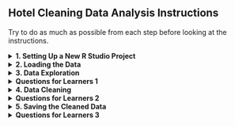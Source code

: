 ## Hotel Cleaning Data Analysis Instructions
Try to do as much as possible from each step before looking at the instructions.

<details>
<summary><b> 1. Setting Up a New R Studio Project</b></summary>
   
   1. **Navigate to Posit.cloud** in your web browser. <br>
   2. **Open a new R Studio project** in Posit Cloud.
      
</details>

<details>
<summary><b> 2. Loading the Data</b></summary>
   
   1. **Upload the Dataset:**
   - In Posit Cloud, go to the "Files" pane and click on "Upload."  <br>
   - Upload the `hotel_bookings.csv` file.

   2. **Load the Dataset:**
   - Use the `read.csv` function to load the hotel bookings dataset. <br>
   ```r
   hotel_data <- read.csv("hotel_bookings.csv")
   ```
</details>

<details>
<summary><b>  3. Data Exploration </b></summary>

   1. **View the Data:** Use the `View` function to open the dataset in a spreadsheet-like view. <br>
   ```r
   View(hotel_data)
   ```

   2. **Summary Statistics:** Get a summary of the dataset to understand the basic statistics.
   ```r
   summary(hotel_data)
   ```

   3. **Structure of Data:** Check the structure to understand the data types and dimensions.
   ```r
   str(hotel_data)
   ```

   4. **Data Types in R:**
   - **Numeric:** Represents numbers.  <br>
   - **Integer:** Represents integer values (whole numbers).  <br>
   - **Character:** Represents text or string data.  <br>
   - **Factor:** Represents categorical data and can have levels.  <br>
   - **Logical:** Represents TRUE or FALSE values.  <br>
   - **Date/Time:** Represents date and time values.  <br>
   
</details>

<details>
<summary><b>  Questions for Learners 1 </b></summary>

   - How many rows and columns are in the dataset?  
   - What are the first few entries in the `hotel` column? 
   - What is the average lead time for bookings? 
   - What is the data type of the `arrival_date_year` column?

</details>

<details>
<summary><b>  4. Data Cleaning </b></summary>

   1. **Load `dplyr` Library:** Install and load the `dplyr` library for data manipulation.
   ```r
   install.packages("dplyr")
   library(dplyr)
   ```

   2. **Handle Missing Values:**
   - Check for missing values:
     ```r
     colSums(is.na(hotel_data))
     ```
   - Fill missing values in the `children` column with the median value:
     ```r
     hotel_data <- hotel_data %>%
         mutate(children = ifelse(is.na(children), median(children, na.rm = TRUE), children))
     ```
   - Verify that missing values have been filled:
     ```r
     colSums(is.na(hotel_data))
     ```

   3. **Convert Data Types:** Convert data types if necessary.
   
   - Convert `hotel` to factor:
     ```r
     hotel_data <- hotel_data %>%
         mutate(hotel = as.factor(hotel))
     ```
   - Convert `arrival_date_year` to integer:
     ```r
     hotel_data <- hotel_data %>%
         mutate(arrival_date_year = as.integer(arrival_date_year))
     ```

   4. **Remove Duplicates:**
   - Remove duplicate rows:
     ```r
     hotel_data <- hotel_data[!duplicated(hotel_data), ]
     ```

5. **Handle Outliers:** Remove outliers in the `adr` column (average daily rate).
   - Calculate the mean and standard deviation of `adr`:
     ```r
     mean_adr <- mean(hotel_data$adr, na.rm = TRUE)
     sd_adr <- sd(hotel_data$adr, na.rm = TRUE)
     ```
   - Remove outliers beyond 3 standard deviations:
     ```r
     hotel_data <- hotel_data %>%
         filter(adr < mean_adr + 3 * sd_adr)
     ```
</details>

<details>
<summary><b>  Questions for Learners 2</b></summary>

   - How many missing values are there in the `children` column before and after filling them? 
   - Why might you choose to fill missing values with the median instead of the mean?  
   - What data type is the `hotel` column after conversion?  
   - What data type is the `arrival_date_year` column after conversion?  
   - How many duplicate rows were found and removed?  
   - What criteria did you use to remove outliers in the `adr` column?  
   
</details>

<details>
<summary><b> 5. Saving the Cleaned Data </b></summary>

   1. **Save the Cleaned Data for Future Use:** <br>
   ```r
   write.csv(hotel_data, "Cleaned_Hotel_Bookings.csv", row.names = FALSE)
   ```
</details>

<details>
<summary><b> Questions for Learners 3</b></summary>

   - What function is used to save a dataframe to a CSV file?  <br>
   - Why is it important to save your cleaned data?
</details>
